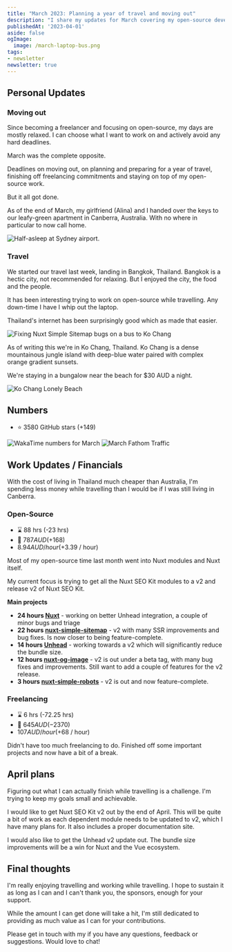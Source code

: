 ```yaml
---
title: "March 2023: Planning a year of travel and moving out"
description: "I share my updates for March covering my open-source development, financials and personal updates."
publishedAt: '2023-04-01'
aside: false
ogImage:
  image: /march-laptop-bus.png
tags:
- newsletter
newsletter: true
---
```


## Personal Updates

### Moving out

Since becoming a freelancer and focusing on open-source, my days are mostly relaxed. I can choose what I want to work
on and actively avoid any hard deadlines.

March was the complete opposite.

Deadlines on moving out, on planning and preparing for a year of travel, finishing off freelancing commitments
and staying on top of my open-source work.

But it all got done.

As of the end of March, my girlfriend (Alina) and I handed over the keys to our leafy-green apartment in Canberra, Australia.
With no where in particular to now call home.

<Image src="/march-travel.png" alt="Half-asleep at Sydney airport." />

### Travel

We started our travel last week, landing in Bangkok, Thailand. Bangkok is a hectic city, not recommended for relaxing.
But I enjoyed the city, the food and the people.

It has been interesting trying to work on open-source while travelling. Any down-time I have I whip out the laptop.

Thailand's internet has been surprisingly good which as made that easier.

<Image src="/march-laptop-bus.png" alt="Fixing Nuxt Simple Sitemap bugs on a bus to Ko Chang" />

As of writing this we're in Ko Chang, Thailand. Ko Chang is a dense mountainous jungle island with deep-blue water paired with complex orange gradient sunsets.

We're staying in a bungalow near the beach for $30 AUD a night.

<Image src="/march-ko-chang.png" alt="Ko Chang Lonely Beach" />

## Numbers

- ⭐ 3580 GitHub stars (+149)

<Image src="/march-numbers.png" alt="WakaTime numbers for March" />

<Image src="/march-fathom.png" alt="March Fathom Traffic" />

## Work Updates / Financials

With the cost of living in Thailand much cheaper than Australia, I'm spending less money while travelling than I would be
if I was still living in Canberra.

### Open-Source

- ⌛ 88 hrs  (-23 hrs)
- 💸 $787 AUD (+$168)
- $8.94 AUD / hour (+$3.39 / hour)

Most of my open-source time last month went into Nuxt modules and Nuxt itself.

My current focus is trying to get all the Nuxt SEO Kit modules to a v2 and release v2 of Nuxt SEO Kit.

**Main projects**

- **24 hours [Nuxt](https://github.com/nuxt/nuxt)** - working on better Unhead integration, a couple of minor bugs and triage
- **22 hours [nuxt-simple-sitemap](https://github.com/harlan-zw/nuxt-simple-sitemap)** - v2 with many SSR improvements and bug fixes. Is now closer to being feature-complete.
- **14 hours [Unhead](https://github.com/unjs/unhead)** - working towards a v2 which will significantly reduce the bundle size.
- **12 hours [nuxt-og-image](https://github.com/harlan-zw/nuxt-og-image)** - v2 is out under a beta tag, with many bug fixes and improvements. Still want to add a couple of features for the v2 release.
- **3 hours [nuxt-simple-robots](https://github.com/harlan-zw/nuxt-simple-robots)** - v2 is out and now feature-complete.

### Freelancing

- ⌛ 6 hrs (-72.25 hrs)
- 💸 $645 AUD (-$2370)
- $107 AUD / hour (+$68 / hour)

Didn't have too much freelancing to do. Finished off some important projects and now have a bit of a break.

## April plans

Figuring out what I can actually finish while travelling is a challenge. I'm trying to keep my goals small and achievable.

I would like to get Nuxt SEO Kit v2 out by the end of April. This will be quite a bit of work as each dependent module
needs to be updated to v2, which I have many plans for. It also includes a proper documentation site.

I would also like to get the Unhead v2 update out. The bundle size improvements will be a win for Nuxt and the Vue ecosystem.

## Final thoughts

I'm really enjoying travelling and working while travelling. I hope to sustain it as long as I can and I can't thank you,
the sponsors, enough for your support.

While the amount I can get done will take a hit, I'm still dedicated to providing as much value
as I can for your contributions.

Please get in touch with my if you have any questions, feedback or suggestions. Would love to chat!

